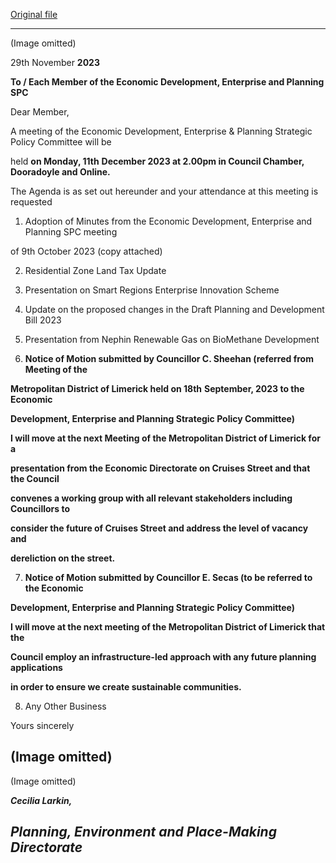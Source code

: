 [Original file](https://www.limerick.ie/sites/default/files/media/documents/2023-12/agenda-meeting-of-the-economic-development-enterprise-and-planning-strategic-policy-committee-11th-december-2023.pdf)

---
(Image omitted)

29th November **2023**

**To / Each Member of the Economic Development, Enterprise and Planning SPC**

Dear Member,

A meeting of the Economic Development, Enterprise & Planning Strategic Policy Committee will be

held **on Monday, 11th** **December 2023 at 2.00pm in Council Chamber, Dooradoyle and Online.**

The Agenda is as set out hereunder and your attendance at this meeting is requested

1. Adoption of Minutes from the Economic Development, Enterprise and Planning SPC meeting

of 9th October 2023 (copy attached)

2. Residential Zone Land Tax Update

3. Presentation on Smart Regions Enterprise Innovation Scheme

4. Update on the proposed changes in the Draft Planning and Development Bill 2023

5. Presentation from Nephin Renewable Gas on BioMethane Development

6. **Notice of Motion submitted by Councillor C. Sheehan (referred from Meeting of the**

**Metropolitan District of Limerick held on 18th** **September, 2023 to the Economic**

**Development, Enterprise and Planning Strategic Policy Committee)**

**I will move at the next Meeting of the Metropolitan District of Limerick for a**

**presentation from the Economic Directorate on Cruises Street and that the Council**

**convenes a working group with all relevant stakeholders including Councillors to**

**consider the future of Cruises Street and address the level of vacancy and**

**dereliction on the street.**

7. **Notice of Motion submitted by Councillor E. Secas (to be referred to the Economic**

**Development, Enterprise and Planning Strategic Policy Committee)**

**I will move at the next meeting of the Metropolitan District of Limerick that the**

**Council employ an infrastructure-led approach with any future planning applications**

**in order to ensure we create sustainable communities.**

8. Any Other Business

Yours sincerely

(Image omitted)
---
(Image omitted)

***Cecilia Larkin,***

***Planning, Environment and Place-Making Directorate***
---
